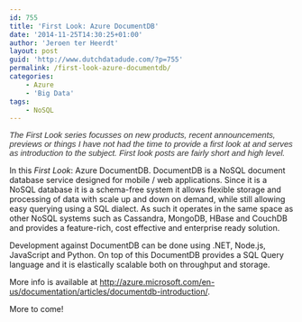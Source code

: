 ```yaml
---
id: 755
title: 'First Look: Azure DocumentDB'
date: '2014-11-25T14:30:25+01:00'
author: 'Jeroen ter Heerdt'
layout: post
guid: 'http://www.dutchdatadude.com/?p=755'
permalink: /first-look-azure-documentdb/
categories:
    - Azure
    - 'Big Data'
tags:
    - NoSQL
---
```


<span style="color: #333333; font-family: Helvetica; font-size: 11pt;"><em>The First Look series focusses on new products, recent announcements, previews or things I have not had the time to provide a first look at and serves as introduction to the subject. First look posts are fairly short and high level.
</em></span>

In this <em>First Look</em>: Azure DocumentDB. DocumentDB is a NoSQL document database service designed for mobile / web applications. Since it is a NoSQL database it is a schema-free system it allows flexible storage and processing of data with scale up and down on demand, while still allowing easy querying using a SQL dialect. As such it operates in the same space as other NoSQL systems such as Cassandra, MongoDB, HBase and CouchDB and provides a feature-rich, cost effective and enterprise ready solution.

Development against DocumentDB can be done using .NET, Node.js, JavaScript and Python. On top of this DocumentDB provides a SQL Query language and it is elastically scalable both on throughput and storage.

More info is available at <a href="http://azure.microsoft.com/en-us/documentation/articles/documentdb-introduction/">http://azure.microsoft.com/en-us/documentation/articles/documentdb-introduction/</a>.

More to come!